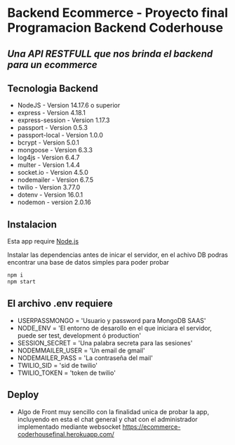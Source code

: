 # Backend Ecommerce - Proyecto final Programacion Backend Coderhouse
## _Una API RESTFULL que nos brinda el backend para un ecommerce_

## Tecnologia Backend
- NodeJS - Version 14.17.6 o superior 
- express - Version 4.18.1
- express-session - Version 1.17.3
- passport - Version 0.5.3
- passport-local - Version 1.0.0
- bcrypt - Version 5.0.1
- mongoose - Version 6.3.3
- log4js - Version 6.4.7
- multer - Version 1.4.4
- socket.io - Version 4.5.0
- nodemailer - Version 6.7.5
- twilio - Version 3.77.0
- dotenv - Version 16.0.1
- nodemon - version 2.0.16

## Instalacion
Esta app require [Node.js](https://nodejs.org/)

Instalar las dependencias antes de inicar el servidor, en el achivo DB podras encontrar una base de datos simples para poder probar
```sh
npm i
npm start
```
## El archivo .env requiere

- USERPASSMONGO = 'Usuario y password para MongoDB SAAS'  
- NODE_ENV = 'El entorno de desarollo en el que iniciara el servidor, puede ser test, development ó production'  
- SESSION_SECRET = 'Una palabra secreta para las sesiones'  
- NODEMMAILER_USER = 'Un email de gmail'  
- NODEMAILER_PASS = 'La contraseña del mail'
- TWILIO_SID = 'sid de twilio'
- TWILIO_TOKEN = 'token de twilio'


## Deploy

- Algo de Front muy sencillo con la finalidad unica de probar la app, incluyendo en esta el chat general y chat con el administrador implementado mediante websocket
https://ecommerce-coderhousefinal.herokuapp.com/